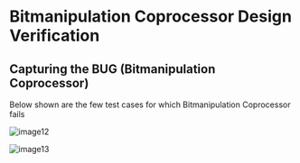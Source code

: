 # Bitmanipulation Coprocessor Design Verification

## Capturing the BUG (Bitmanipulation Coprocessor)

Below shown are the few test cases for which Bitmanipulation Coprocessor fails

![image12](https://user-images.githubusercontent.com/84765232/182144562-c1d48af5-1d74-4557-a3a6-5db20836081a.png)

![image13](https://user-images.githubusercontent.com/84765232/182144525-2f6e264f-5b60-4b78-84bb-78e16effc812.png)
